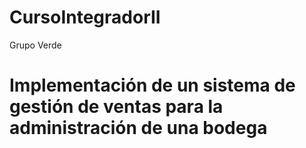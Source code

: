 # CursoIntegradorII
Grupo Verde
# Implementación de un sistema de gestión de ventas para la administración de una bodega 
